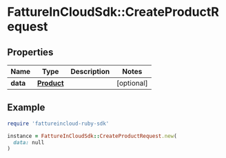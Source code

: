 # FattureInCloudSdk::CreateProductRequest

## Properties

| Name | Type | Description | Notes |
| ---- | ---- | ----------- | ----- |
| **data** | [**Product**](Product.md) |  | [optional] |

## Example

```ruby
require 'fattureincloud-ruby-sdk'

instance = FattureInCloudSdk::CreateProductRequest.new(
  data: null
)
```


